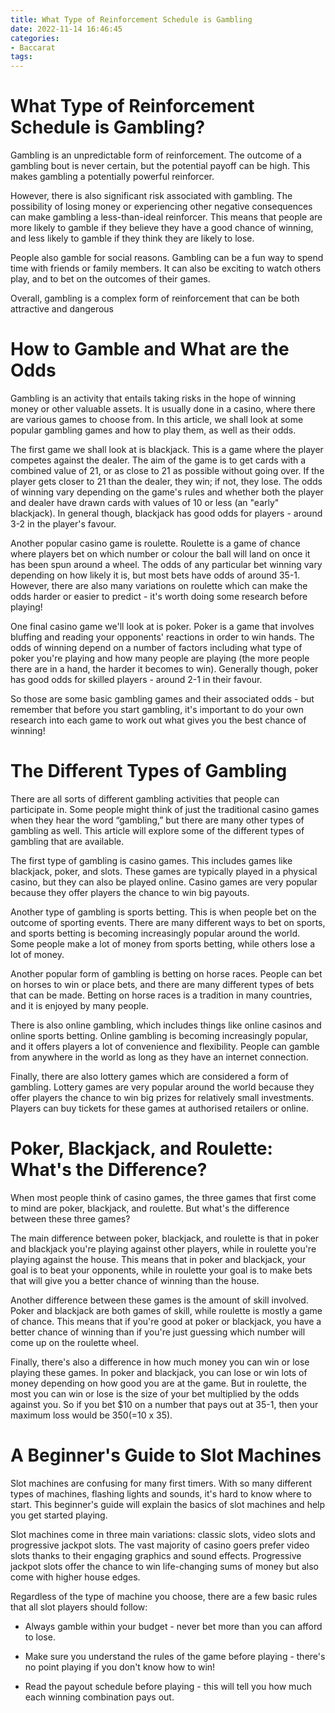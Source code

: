```yaml
---
title: What Type of Reinforcement Schedule is Gambling
date: 2022-11-14 16:46:45
categories:
- Baccarat
tags:
---
```



#  What Type of Reinforcement Schedule is Gambling?

Gambling is an unpredictable form of reinforcement. The outcome of a gambling bout is never certain, but the potential payoff can be high. This makes gambling a potentially powerful reinforcer.

However, there is also significant risk associated with gambling. The possibility of losing money or experiencing other negative consequences can make gambling a less-than-ideal reinforcer. This means that people are more likely to gamble if they believe they have a good chance of winning, and less likely to gamble if they think they are likely to lose.

People also gamble for social reasons. Gambling can be a fun way to spend time with friends or family members. It can also be exciting to watch others play, and to bet on the outcomes of their games.

Overall, gambling is a complex form of reinforcement that can be both attractive and dangerous

#  How to Gamble and What are the Odds

Gambling is an activity that entails taking risks in the hope of winning money or other valuable assets. It is usually done in a casino, where there are various games to choose from. In this article, we shall look at some popular gambling games and how to play them, as well as their odds.

The first game we shall look at is blackjack. This is a game where the player competes against the dealer. The aim of the game is to get cards with a combined value of 21, or as close to 21 as possible without going over. If the player gets closer to 21 than the dealer, they win; if not, they lose. The odds of winning vary depending on the game's rules and whether both the player and dealer have drawn cards with values of 10 or less (an "early" blackjack). In general though, blackjack has good odds for players - around 3-2 in the player's favour.

Another popular casino game is roulette. Roulette is a game of chance where players bet on which number or colour the ball will land on once it has been spun around a wheel. The odds of any particular bet winning vary depending on how likely it is, but most bets have odds of around 35-1. However, there are also many variations on roulette which can make the odds harder or easier to predict - it's worth doing some research before playing!

One final casino game we'll look at is poker. Poker is a game that involves bluffing and reading your opponents' reactions in order to win hands. The odds of winning depend on a number of factors including what type of poker you're playing and how many people are playing (the more people there are in a hand, the harder it becomes to win). Generally though, poker has good odds for skilled players - around 2-1 in their favour.

So those are some basic gambling games and their associated odds - but remember that before you start gambling, it's important to do your own research into each game to work out what gives you the best chance of winning!

#  The Different Types of Gambling

There are all sorts of different gambling activities that people can participate in. Some people might think of just the traditional casino games when they hear the word “gambling,” but there are many other types of gambling as well. This article will explore some of the different types of gambling that are available.

The first type of gambling is casino games. This includes games like blackjack, poker, and slots. These games are typically played in a physical casino, but they can also be played online. Casino games are very popular because they offer players the chance to win big payouts.

Another type of gambling is sports betting. This is when people bet on the outcome of sporting events. There are many different ways to bet on sports, and sports betting is becoming increasingly popular around the world. Some people make a lot of money from sports betting, while others lose a lot of money.

Another popular form of gambling is betting on horse races. People can bet on horses to win or place bets, and there are many different types of bets that can be made. Betting on horse races is a tradition in many countries, and it is enjoyed by many people.

There is also online gambling, which includes things like online casinos and online sports betting. Online gambling is becoming increasingly popular, and it offers players a lot of convenience and flexibility. People can gamble from anywhere in the world as long as they have an internet connection.

Finally, there are also lottery games which are considered a form of gambling. Lottery games are very popular around the world because they offer players the chance to win big prizes for relatively small investments. Players can buy tickets for these games at authorised retailers or online.

#  Poker, Blackjack, and Roulette: What's the Difference?

When most people think of casino games, the three games that first come to mind are poker, blackjack, and roulette. But what's the difference between these three games?

The main difference between poker, blackjack, and roulette is that in poker and blackjack you're playing against other players, while in roulette you're playing against the house. This means that in poker and blackjack, your goal is to beat your opponents, while in roulette your goal is to make bets that will give you a better chance of winning than the house.

Another difference between these games is the amount of skill involved. Poker and blackjack are both games of skill, while roulette is mostly a game of chance. This means that if you're good at poker or blackjack, you have a better chance of winning than if you're just guessing which number will come up on the roulette wheel.

Finally, there's also a difference in how much money you can win or lose playing these games. In poker and blackjack, you can lose or win lots of money depending on how good you are at the game. But in roulette, the most you can win or lose is the size of your bet multiplied by the odds against you. So if you bet $10 on a number that pays out at 35-1, then your maximum loss would be $350 (=$10 x 35).

#  A Beginner's Guide to Slot Machines

Slot machines are confusing for many first timers. With so many different types of machines, flashing lights and sounds, it's hard to know where to start. This beginner's guide will explain the basics of slot machines and help you get started playing.

Slot machines come in three main variations: classic slots, video slots and progressive jackpot slots. The vast majority of casino goers prefer video slots thanks to their engaging graphics and sound effects. Progressive jackpot slots offer the chance to win life-changing sums of money but also come with higher house edges.

Regardless of the type of machine you choose, there are a few basic rules that all slot players should follow:

- Always gamble within your budget - never bet more than you can afford to lose.

- Make sure you understand the rules of the game before playing - there's no point playing if you don't know how to win!

- Read the payout schedule before playing - this will tell you how much each winning combination pays out.